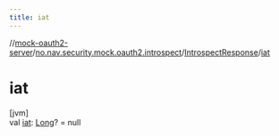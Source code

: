 ```yaml
---
title: iat
---
```

//[mock-oauth2-server](../../../index.html)/[no.nav.security.mock.oauth2.introspect](../index.html)/[IntrospectResponse](index.html)/[iat](iat.html)



# iat



[jvm]\
val [iat](iat.html): [Long](https://kotlinlang.org/api/latest/jvm/stdlib/kotlin/-long/index.html)? = null





